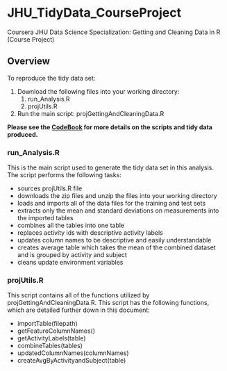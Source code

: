 # JHU_TidyData_CourseProject
Coursera JHU Data Science Specialization: Getting and Cleaning Data in R (Course Project)

## Overview
To reproduce the tidy data set:
1. Download the following files into your working directory:
    1. run_Analysis.R
    1. projUtils.R
2. Run the main script: projGettingAndCleaningData.R

**Please see the [CodeBook](CodeBook.md) for more details on the scripts and tidy data produced.**

### run_Analysis.R
This is the main script used to generate the tidy data set in this analysis. The script performs the following tasks:
+ sources projUtils.R file
+ downloads the zip files and unzip the files into your working directory
+ loads and imports all of the data files for the training and test sets
+ extracts only the mean and standard deviations on measurements into the imported tables
+ combines all the tables into one table
+ replaces activity ids with descriptive activity labels
+ updates column names to be descriptive and easily understandable
+ creates average table which takes the mean of the combined dataset and is grouped by activity and subject
+ cleans update environment variables

### projUtils.R
This script contains all of the functions utilized by projGettingAndCleaningData.R. This script has the following functions, which are detailed further down in this document:
+ importTable(filepath)
+ getFeatureColumnNames()
+ getActivityLabels(table)
+ combineTables(tables)
+ updatedColumnNames(columnNames)
+ createAvgByActivityandSubject(table)
